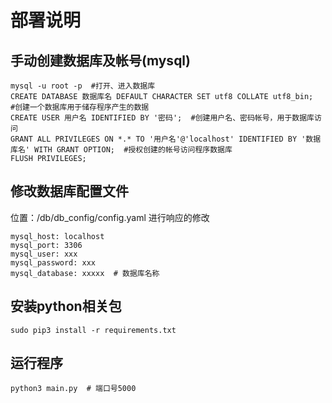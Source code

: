 # 部署说明
## 手动创建数据库及帐号(mysql)
```
mysql -u root -p  #打开、进入数据库
CREATE DATABASE 数据库名 DEFAULT CHARACTER SET utf8 COLLATE utf8_bin;  #创建一个数据库用于储存程序产生的数据
CREATE USER 用户名 IDENTIFIED BY '密码';  #创建用户名、密码帐号，用于数据库访问
GRANT ALL PRIVILEGES ON *.* TO '用户名'@'localhost' IDENTIFIED BY '数据库名' WITH GRANT OPTION;  #授权创建的帐号访问程序数据库
FLUSH PRIVILEGES;
```
## 修改数据库配置文件
位置：/db/db_config/config.yaml  进行响应的修改
```
mysql_host: localhost
mysql_port: 3306
mysql_user: xxx
mysql_password: xxx
mysql_database: xxxxx  # 数据库名称
```
## 安装python相关包
```
sudo pip3 install -r requirements.txt
```

## 运行程序
```
python3 main.py  # 端口号5000
```